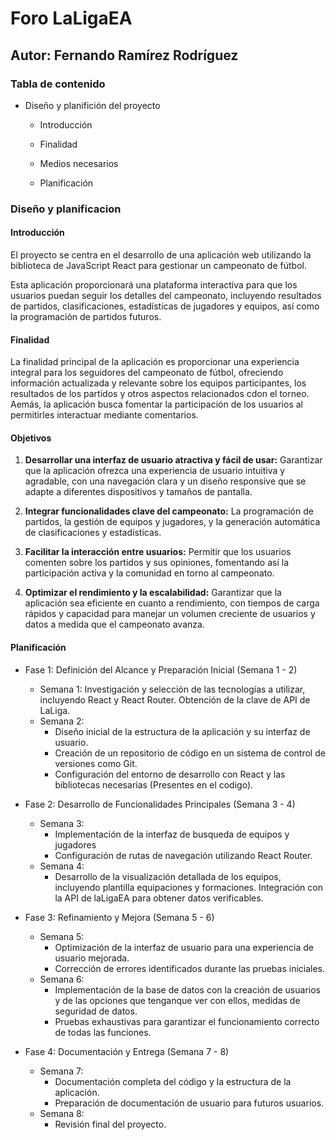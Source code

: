 # Foro LaLigaEA

## Autor: Fernando Ramírez Rodríguez

### Tabla de contenido

+ Diseño y planifición del proyecto

   + Introducción

   + Finalidad

    + Medios necesarios

    + Planificación


### Diseño y planificacion

#### Introducción

El proyecto se centra en el desarrollo de una aplicación web utilizando la biblioteca de JavaScript React para gestionar un campeonato de fútbol.
    
Esta aplicación proporcionará una plataforma interactiva para que los usuarios puedan seguir los detalles del campeonato, incluyendo resultados de partidos, clasificaciones, estadísticas de jugadores y equipos, así como la programación de partidos futuros.

#### Finalidad

La finalidad principal de la aplicación es proporcionar una experiencia integral para los seguidores del campeonato de fútbol, ofreciendo información actualizada y relevante sobre los equipos participantes, los resultados de los partidos y otros aspectos relacionados cdon el torneo. Aemás, la aplicación busca fomentar la participación de los usuarios al permitirles interactuar mediante comentarios.

#### Objetivos

1. **Desarrollar una interfaz de usuario atractiva y fácil de usar:** Garantizar que la aplicación ofrezca una experiencia de usuario intuitiva y agradable, con una navegación clara y un diseño responsive que se adapte a diferentes dispositivos y tamaños de pantalla.

2. **Integrar funcionalidades clave del campeonato:** La programación de partidos, la gestión de equipos y jugadores, y la generación automática de clasificaciones y estadísticas.

3. **Facilitar la interacción entre usuarios:** Permitir que los usuarios comenten sobre los partidos y sus opiniones, fomentando así la participación activa y la comunidad en torno al campeonato.

4. **Optimizar el rendimiento y la escalabilidad:** Garantizar que la aplicación sea eficiente en cuanto a rendimiento, con tiempos de carga rápidos y capacidad para manejar un volumen creciente de usuarios y datos a medida que el campeonato avanza.


#### Planificación
- Fase 1: Definición del Alcance y Preparación Inicial (Semana 1 - 2)
  - Semana 1: Investigación y selección de las tecnologías a utilizar, incluyendo React y React Router.
Obtención de la clave de API de LaLiga.
  - Semana 2:
     - Diseño inicial de la estructura de la aplicación y su interfaz de usuario.
     - Creación de un repositorio de código en un sistema de control de versiones como Git.
     - Configuración del entorno de desarrollo con React y las bibliotecas necesarias (Presentes en el
codigo).

- Fase 2: Desarrollo de Funcionalidades Principales (Semana 3 - 4)
  - Semana 3:
     - Implementación de la interfaz de busqueda de equipos y jugadores
     - Configuración de rutas de navegación utilizando React Router.
  - Semana 4:
     - Desarrollo de la visualización detallada de los equipos, incluyendo plantilla equipaciones y formaciones.
Integración con la API de laLigaEA para obtener datos verificables.

- Fase 3: Refinamiento y Mejora (Semana 5 - 6)
  - Semana 5:
     - Optimización de la interfaz de usuario para una experiencia de usuario mejorada.
     - Corrección de errores identificados durante las pruebas iniciales.
  - Semana 6:
     - Implementación de la base de datos con la creación de usuarios y de las opciones que tenganque ver con ellos, medidas de seguridad de datos.
     - Pruebas exhaustivas para garantizar el funcionamiento correcto de todas las funciones.

- Fase 4: Documentación y Entrega (Semana 7 - 8)
  - Semana 7:
     - Documentación completa del código y la estructura de la aplicación.
     - Preparación de documentación de usuario para futuros usuarios.
  - Semana 8:
     - Revisión final del proyecto.
